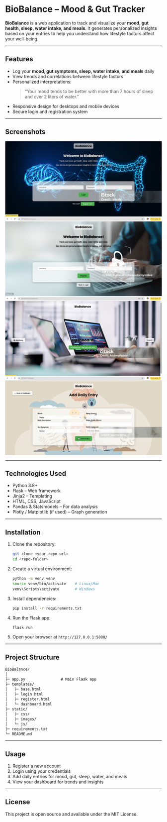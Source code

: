 # BioBalance – Mood & Gut Tracker

**BioBalance** is a web application to track and visualize your **mood, gut health, sleep, water intake, and meals**. It generates personalized insights based on your entries to help you understand how lifestyle factors affect your well-being.

---

## **Features**

- Log your **mood, gut symptoms, sleep, water intake, and meals** daily
- View trends and correlations between lifestyle factors
- Personalized interpretations:
  > “Your mood tends to be better with more than 7 hours of sleep and over 2 liters of water.”
- Responsive design for desktops and mobile devices
- Secure login and registration system

---

## **Screenshots**
![Login/Home page](image-1.png)
![Registration page](image.png)
![Dashboard](image-2.png)
![Add Entry](image-3.png)


---

## **Technologies Used**

- Python 3.8+
- Flask – Web framework
- Jinja2 – Templating
- HTML, CSS, JavaScript
- Pandas & Statsmodels – For data analysis
- Plotly / Matplotlib (if used) – Graph generation

---

## **Installation**

1. Clone the repository:
   ```bash
   git clone <your-repo-url>
   cd <repo-folder>


2. Create a virtual environment:

   ```bash
   python -m venv venv
   source venv/bin/activate    # Linux/Mac
   venv\Scripts\activate       # Windows
   ```

3. Install dependencies:

   ```bash
   pip install -r requirements.txt
   ```

4. Run the Flask app:

   ```bash
   flask run
   ```

5. Open your browser at `http://127.0.0.1:5000/`

---

## **Project Structure**

```
BioBalance/
│
├─ app.py                # Main Flask app
├─ templates/
│   ├─ base.html
│   ├─ login.html
│   ├─ register.html
│   └─ dashboard.html
├─ static/
│   ├─ css/
│   ├─ images/
│   └─ js/
├─ requirements.txt
└─ README.md
```

---

## **Usage**

1. Register a new account
2. Login using your credentials
3. Add daily entries for mood, gut, sleep, water, and meals
4. View your dashboard for trends and insights

---

## **License**

This project is open source and available under the MIT License.
